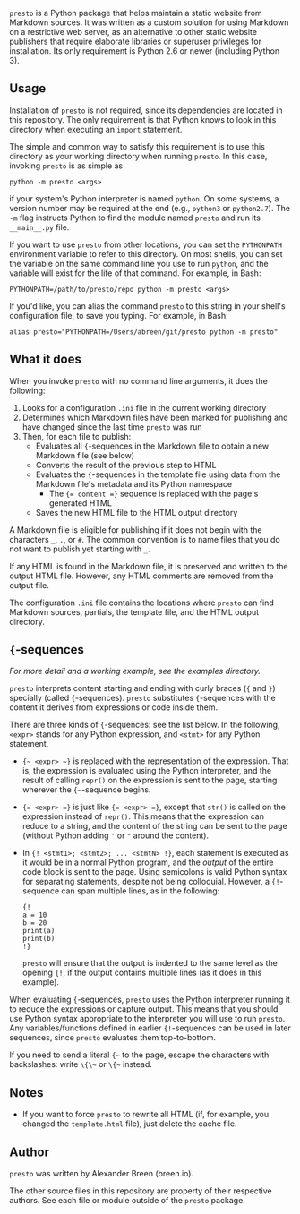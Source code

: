 `presto` is a Python package that helps maintain a static website from Markdown
sources. It was written as a custom solution for using Markdown on a
restrictive web server, as an alternative to other static website publishers
that require elaborate libraries or superuser privileges for installation. Its
only requirement is Python 2.6 or newer (including Python 3).


## Usage

Installation of `presto` is not required, since its dependencies are located
in this repository. The only requirement is that Python knows to look in this
directory when executing an `import` statement.

The simple and common way to satisfy this requirement is to use this directory
as your working directory when running `presto`. In this case, invoking
`presto` is as simple as

    python -m presto <args>

if your system's Python interpreter is named `python`. On some systems, a
version number may be required at the end (e.g., `python3` or `python2.7`). The
`-m` flag instructs Python to find the module named `presto` and run its
`__main__.py` file.

If you want to use `presto` from other locations, you can set the `PYTHONPATH`
environment variable to refer to this directory. On most shells, you can set
the variable on the same command line you use to run `python`, and the variable
will exist for the life of that command. For example, in Bash:

    PYTHONPATH=/path/to/presto/repo python -m presto <args>

If you'd like, you can alias the command `presto` to this string in your
shell's configuration file, to save you typing. For example, in Bash:

    alias presto="PYTHONPATH=/Users/abreen/git/presto python -m presto"


## What it does

When you invoke `presto` with no command line arguments, it does the following:

1.  Looks for a configuration `.ini` file in the current working directory
2.  Determines which Markdown files have been marked for publishing and have
    changed since the last time `presto` was run
3.  Then, for each file to publish:
    *   Evaluates all `{`-sequences in the Markdown file to obtain a new
        Markdown file (see below)
    *   Converts the result of the previous step to HTML
    *   Evaluates the `{`-sequences in the template file using data from the
        Markdown file's metadata and its Python namespace
        -   The `{= content =}` sequence is replaced with the
            page's generated HTML
    *   Saves the new HTML file to the HTML output directory

A Markdown file is eligible for publishing if it does not begin with the
characters `_`, `.`, or `#`. The common convention is to name files that
you do not want to publish yet starting with `_`.

If any HTML is found in the Markdown file, it is preserved and written
to the output HTML file. However, any HTML comments are removed from the
output file.

The configuration `.ini` file contains the locations where `presto` can
find Markdown sources, partials, the template file, and the HTML output
directory.


## `{`-sequences

*For more detail and a working example, see the examples directory.*

`presto` interprets content starting and ending with curly braces (`{` and `}`)
specially (called `{`-sequences). `presto` substitutes `{`-sequences with the
content it derives from expressions or code inside them.

There are three kinds of `{`-sequences: see the list below. In the
following, `<expr>` stands for any Python expression, and `<stmt>` for any
Python statement.

*   `{~ <expr> ~}` is replaced with the representation of the
    expression. That is, the expression is evaluated using the Python
    interpreter, and the result of calling `repr()` on the expression is
    sent to the page, starting wherever the `{~`-sequence begins.

*   `{= <expr> =}` is just like `{= <expr> =}`, except that `str()` is
    called on the expression instead of `repr()`. This means that the
    expression can reduce to a string, and the content of the string
    can be sent to the page (without Python adding `'` or `"` around
    the content).

*   In `{! <stmt1>; <stmt2>; ... <stmtN> !}`, each statement is executed
    as it would be in a normal Python program, and the *output* of the
    entire code block is sent to the page. Using semicolons is valid Python
    syntax for separating statements, despite not being colloquial.
    However, a `{!`-sequence can span multiple lines, as in the following:

        {!
        a = 10
        b = 20
        print(a)
        print(b)
        !}

    `presto` will ensure that the output is indented to the same level as the
    opening `{!`, if the output contains multiple lines (as it does in this
    example).

When evaluating `{`-sequences, `presto` uses the Python interpreter running it
to reduce the expressions or capture output. This means that you should use
Python syntax appropriate to the interpreter you will use to run `presto`.
Any variables/functions defined in earlier `{!`-sequences can be used in later
sequences, since `presto` evaluates them top-to-bottom.

If you need to send a literal `{~` to the page, escape the characters with
backslashes: write `\{\~` or `\{~` instead.


## Notes

*   If you want to force `presto` to rewrite all HTML (if, for example,
    you changed the `template.html` file), just delete the cache file.


## Author

`presto` was written by Alexander Breen (breen.io).

The other source files in this repository are property of their respective
authors. See each file or module outside of the `presto` package.
